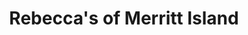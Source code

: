 ---
title: "Rebecca's of Merritt Island"
url: /merritt-island/rebeccas-of-merritt-island/
shop: clothes
---